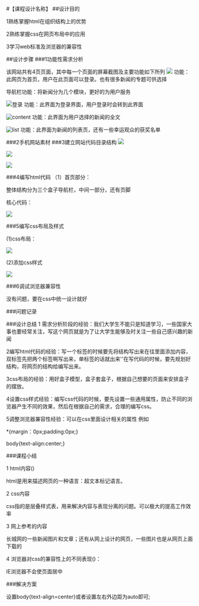#【课程设计名称】
##设计目的

1熟练掌握html在组织结构上的优势

2熟练掌握css在网页布局中的应用

3学习web标准及浏览器的兼容性

##设计步骤
###1功能性需求分析

该网站共有4页页面，其中每一个页面的屏幕截图及主要功能如下所列
![](images/index.png)
功能：此网页为首页，用户在此页面可以登录。也有很多新闻的专题可供选择

导航栏功能：将新闻分为几个模块，更好的为用户服务


![登录](images/denglu.png)
功能：此界面为登录界面，用户登录时会转到此界面

![content](images/content.png)
功能：此界面为用户选择的新闻的全文

![list](images/list.png)
功能：此界面为新闻的列表页，还有一些幸运观众的获奖名单

###2手机网站素材
###3建立网站代码目录结构
![](images/indexs.png)

![](images/contents.png)

![](images/lists.png)

###4编写html代码
（1）首页部分：

整体结构分为三个盒子导航栏，中间一部分，还有页脚

核心代码：

![](images/indexs.png)

###5编写css布局及样式

(1)css布局：

![](images/css.png)

(2)添加css样式

![](images/all.png)

###6调试浏览器兼容性

没有问题，要在css中统一设计就好

###问题记录

###设计总结
1 需求分析阶段的经验：我们大学生不能只是知道学习，一些国家大事也要经常关注，写这个网页就是为了让大学生能够及时关注一些自己感兴趣的新闻

2编写html代码的经验：写一个标签的时候要先将结构写出来在往里面添加内容，双标签先把两个标签啊写出来，单标签的话就出来'\'在写代码的时候，要先规划好结构，将网页的结构给编写出来。

3css布局的经验：用好盒子模型，盒子套盒子，根据自己想要的页面来安排盒子的摆放。

4设置css样式经验：编写css代码的时候，要先设置一些通用属性，防止不同的浏览器产生不同的效果，然后在根据自己的需求，合理的编写css。

5调整浏览器兼容性经验：可以在css里面设计相关的属性
例如

*{margin：0px;padding:0px;}

body{text-align:center;}

###课程小结

1 html内容()
 
html是用来描述网页的一种语言：超文本标记语言。

2 css内容

css指的是层叠样式表，用来解决内容与表现分离的问题。可以极大的提高工作效率


3 网上参考的内容

长城网的一些新闻图片和文章；还有从网上设计的网页，一些图片也是从网页上面下载的

4 浏览器对css的兼容性上的不同表现()：

IE浏览器不会使页面居中

###解决方案

设置body{text-align=center}或者设置左右外边距为auto即可;